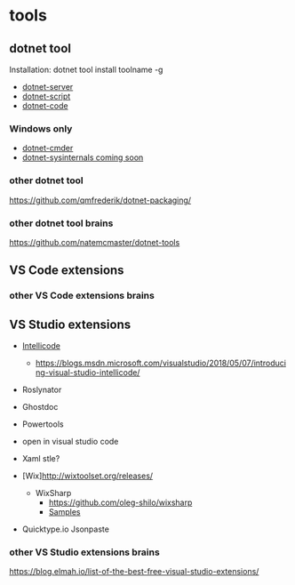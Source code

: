 # tools

## dotnet tool

Installation: dotnet tool install toolname -g

* [dotnet-server](https://github.com/natemcmaster/dotnet-serve)
* [dotnet-script](https://github.com/filipw/dotnet-script)
* [dotnet-code](https://github.com/EifelMono/dotnet-code)

### Windows only
* [dotnet-cmder](https://github.com/EifelMono/dotnet-cmder)
* [dotnet-sysinternals coming soon]()

### other dotnet tool

https://github.com/qmfrederik/dotnet-packaging/

### other dotnet tool brains

https://github.com/natemcmaster/dotnet-tools


## VS Code extensions

### other VS Code extensions brains

## VS Studio extensions

* [Intellicode](https://marketplace.visualstudio.com/items?itemName=VisualStudioExptTeam.VSIntelliCode)
  * https://blogs.msdn.microsoft.com/visualstudio/2018/05/07/introducing-visual-studio-intellicode/
   
* Roslynator
* Ghostdoc
* Powertools
* open in visual studio code
* Xaml stle?
* [Wix]http://wixtoolset.org/releases/
  * WixSharp
    * https://github.com/oleg-shilo/wixsharp
    * [Samples](https://github.com/oleg-shilo/wixsharp/tree/c766ea466fe7cfa62eb7df97b8e1f5d44609ed9c/Source/src/WixSharp.Samples/Wix%23%20Samples)
  


* Quicktype.io Jsonpaste


### other VS Studio extensions brains

https://blog.elmah.io/list-of-the-best-free-visual-studio-extensions/

